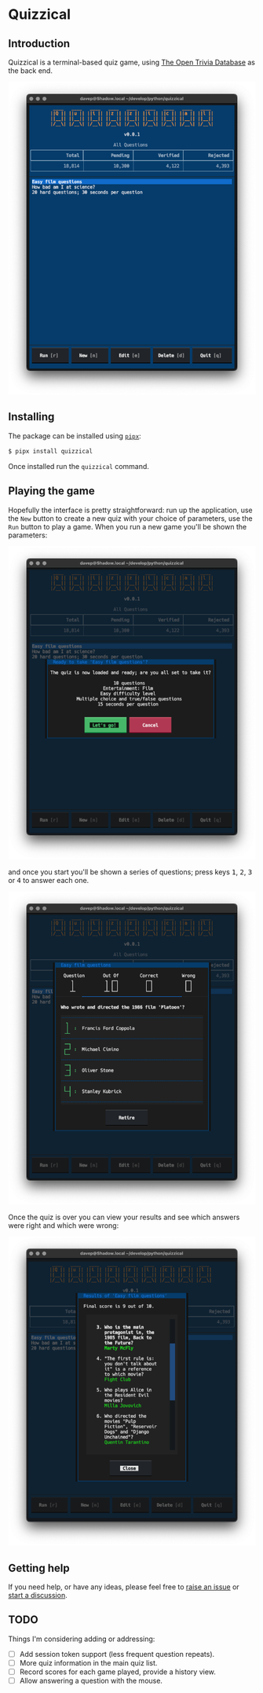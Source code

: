 # Quizzical

## Introduction

Quizzical is a terminal-based quiz game, using [The Open Trivia
Database](https://opentdb.com/) as the back end.

![Quizzical](images/quizzical.png)

## Installing

The package can be installed using [`pipx`](https://pypa.github.io/pipx/):

```sh
$ pipx install quizzical
```

Once installed run the `quizzical` command.

## Playing the game

Hopefully the interface is pretty straightforward: run up the application,
use the `New` button to create a new quiz with your choice of parameters,
use the `Run` button to play a game. When you run a new game you'll be shown
the parameters:

![Starting a new quiz](images/start-quiz.png)

and once you start you'll be shown a series of questions; press keys
<kbd>1</kbd>, <kbd>2</kbd>, <kbd>3</kbd> or <kbd>4</kbd> to answer each one.

![An example question](images/question.png)

Once the quiz is over you can view your results and see which answers were
right and which were wrong:

![Viewing some results](images/results.png)

## Getting help

If you need help, or have any ideas, please feel free to [raise an
issue](https://github.com/davep/quizzical/issues) or [start a
discussion](https://github.com/davep/quizzical/discussions).

## TODO

Things I'm considering adding or addressing:

- [ ] Add session token support (less frequent question repeats).
- [ ] More quiz information in the main quiz list.
- [ ] Record scores for each game played, provide a history view.
- [ ] Allow answering a question with the mouse.

[//]: # (README.md ends here)
